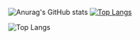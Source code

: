 ![Anurag's GitHub stats](https://github-readme-stats.vercel.app/api?username=LeoTerryMaster&show_icons=true&theme=transparent)
[![Top Langs](https://github-readme-stats.vercel.app/api/top-langs/?username=LeoTerryMaster)](https://github.com/anuraghazra/github-readme-stats)

![Top Langs](https://github-readme-stats.vercel.app/api/top-langs/?username=LeoTerryMaster&langs_count=8)
